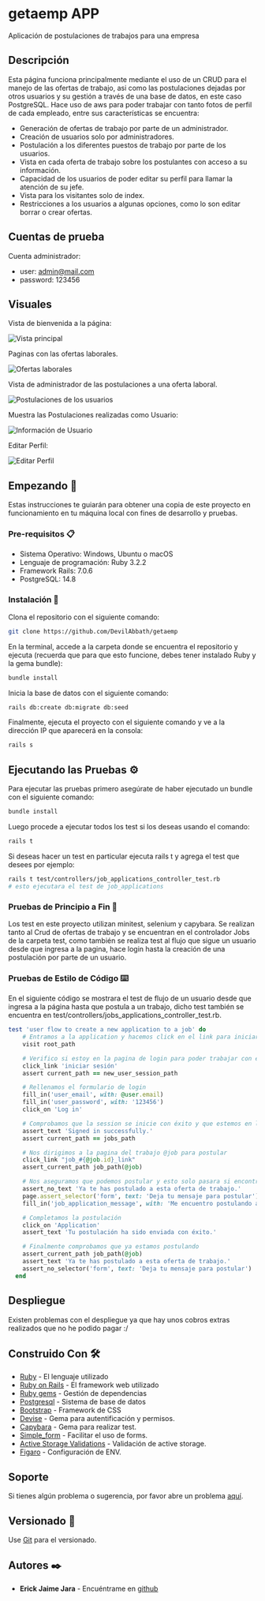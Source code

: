 # getaemp APP

Aplicación de postulaciones de trabajos para una empresa

## Descripción

Esta página funciona principalmente mediante el uso de un CRUD para el manejo de las ofertas de trabajo, asi como las postulaciones dejadas por otros usuarios y su gestión a través de una base de datos, en este caso PostgreSQL. Hace uso de aws para poder trabajar con tanto fotos de perfil de cada empleado, entre sus características se encuentra:

- Generación de ofertas de trabajo por parte de un administrador.
- Creación de usuarios solo por administradores.
- Postulación a los diferentes puestos de trabajo por parte de los usuarios.
- Vista en cada oferta de trabajo sobre los postulantes con acceso a su información.
- Capacidad de los usuarios de poder editar su perfil para llamar la atención de su jefe.
- Vista para los visitantes solo de index.
- Restricciones a los usuarios a algunas opciones, como lo son editar borrar o crear ofertas.

## Cuentas de prueba

Cuenta administrador:

- user: admin@mail.com
- password: 123456


## Visuales

Vista de bienvenida a la página:

![Vista principal](/public/pt2.png)

Paginas con las ofertas laborales.

![Ofertas laborales](/public/prt1.png)

Vista de administrador de las postulaciones a una oferta laboral.

![Postulaciones de los usuarios](/public/prt3.png)

Muestra las Postulaciones realizadas como Usuario:

![Información de Usuario](/public/prt4.png)

Editar Perfil:

![Editar Perfil](/public/prt6.png)

## Empezando 🚀

Estas instrucciones te guiarán para obtener una copia de este proyecto en funcionamiento en tu máquina local con fines de desarrollo y pruebas.

### Pre-requisitos 📋

- Sistema Operativo: Windows, Ubuntu o macOS
- Lenguaje de programación: Ruby 3.2.2
- Framework Rails: 7.0.6
- PostgreSQL: 14.8

### Instalación 🔧

Clona el repositorio con el siguiente comando:

```bash
git clone https://github.com/DevilAbbath/getaemp
```

En la terminal, accede a la carpeta donde se encuentra el repositorio y ejecuta (recuerda que para que esto funcione, debes tener instalado Ruby y la gema bundle):

```bash
bundle install
```

Inicia la base de datos con el siguiente comando:

```bash
rails db:create db:migrate db:seed
```

Finalmente, ejecuta el proyecto con el siguiente comando y ve a la dirección IP que aparecerá en la consola:

```bash
rails s
```

## Ejecutando las Pruebas ⚙️

Para ejecutar las pruebas primero asegúrate de haber ejecutado un bundle con el siguiente comando:

```bash
bundle install
```

Luego procede a ejecutar todos los test si los deseas usando el comando:

```bash
rails t
```

Si deseas hacer un test en particular ejecuta rails t y agrega el test que desees por ejemplo:

```bash
rails t test/controllers/job_applications_controller_test.rb 
# esto ejecutara el test de job_applications 
```

### Pruebas de Principio a Fin 🔩

Los test en este proyecto utilizan minitest, selenium y capybara. Se realizan tanto al Crud de ofertas de trabajo y se encuentran en el controlador Jobs de la carpeta test, como también se realiza test al flujo que sigue un usuario desde que ingresa a la pagina, hace login hasta la creación de una postulación por parte de un usuario.

### Pruebas de Estilo de Código ⌨️

En el siguiente código se mostrara el test de flujo de un usuario desde que ingresa a la página hasta que postula a un trabajo, dicho test también se encuentra en test/controllers/jobs_applications_controller_test.rb.

```ruby
test 'user flow to create a new application to a job' do
    # Entramos a la application y hacemos click en el link para iniciar session
    visit root_path

    # Verifico si estoy en la pagina de login para poder trabajar con el formulario
    click_link 'iniciar sesión'
    assert current_path == new_user_session_path

    # Rellenamos el formulario de login
    fill_in('user_email', with: @user.email)
    fill_in('user_password', with: '123456')
    click_on 'Log in'

    # Comprobamos que la session se inicie con éxito y que estemos en la paginas de jobs
    assert_text 'Signed in successfully.'
    assert current_path == jobs_path

    # Nos dirigimos a la pagina del trabajo @job para postular
    click_link "job_#{@job.id}_link"
    assert_current_path job_path(@job)

    # Nos aseguramos que podemos postular y esto solo pasara si encontramos la form
    assert_no_text 'Ya te has postulado a esta oferta de trabajo.'
    page.assert_selector('form', text: 'Deja tu mensaje para postular')
    fill_in('job_application_message', with: 'Me encuentro postulando a esta nueva oportunidad laboral')

    # Completamos la postulación
    click_on 'Application'
    assert_text 'Tu postulación ha sido enviada con éxito.'

    # Finalmente comprobamos que ya estamos postulando
    assert_current_path job_path(@job)
    assert_text 'Ya te has postulado a esta oferta de trabajo.'
    assert_no_selector('form', text: 'Deja tu mensaje para postular')
  end
```

## Despliegue

Existen problemas con el despliegue ya que hay unos cobros extras realizados que no he podido pagar :/


## Construido Con 🛠️

- [Ruby](https://www.ruby-lang.org/es/) - El lenguaje utilizado
- [Ruby on Rails](https://rubyonrails.org) - El framework web utilizado
- [Ruby gems](https://rubygems.org) - Gestión de dependencias
- [Postgresql](https://www.postgresql.org) - Sistema de base de datos
- [Bootstrap](https://getbootstrap.com/) - Framework de CSS
- [Devise](https://github.com/heartcombo/devise) - Gema para autentificación y permisos.
- [Capybara](https://github.com/teamcapybara/capybara) - Gema para realizar test.
- [Simple_form](https://github.com/heartcombo/simple_form) - Facilitar el uso de forms.
- [Active Storage Validations](https://github.com/igorkasyanchuk/active_storage_validations) - Validación de active storage.
- [Figaro](https://github.com/laserlemon/figaro) - Configuración de ENV.

## Soporte

Si tienes algún problema o sugerencia, por favor abre un problema [aquí](https://github.com/DevilAbbath/getaemp/issues).

## Versionado 📌

Use [Git](https://git-scm.com) para el versionado.

## Autores ✒️

- **Erick Jaime Jara** - Encuéntrame en [github](https://github.com/DevilAbbath)
